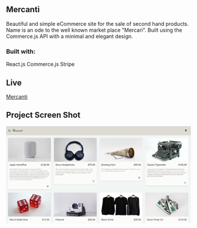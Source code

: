 ## Mercanti

Beautiful and simple eCommerce site for the sale of second hand products. Name is an ode to the well known market place "Mercari". Built using the Commerce.js API with a minimal and elegant design.

### Built with:

React.js	Commerce.js	Stripe

## Live

<a href='https://mercanti.shop' target='_blank'>Mercanti</a>

## Project Screen Shot

<img src='./src/assets/capture.jpg' >
